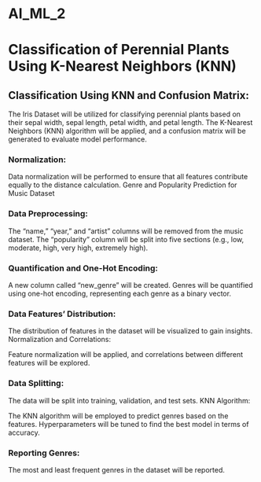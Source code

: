 # AI_ML_2

# Classification of Perennial Plants Using K-Nearest Neighbors (KNN)


## Classification Using KNN and Confusion Matrix:

The Iris Dataset will be utilized for classifying perennial plants based on their sepal width, sepal length, petal width, and petal length.
The K-Nearest Neighbors (KNN) algorithm will be applied, and a confusion matrix will be generated to evaluate model performance.
### Normalization:

Data normalization will be performed to ensure that all features contribute equally to the distance calculation.
Genre and Popularity Prediction for Music Dataset

### Data Preprocessing:

The “name,” “year,” and “artist” columns will be removed from the music dataset.
The “popularity” column will be split into five sections (e.g., low, moderate, high, very high, extremely high).

### Quantification and One-Hot Encoding:

A new column called “new_genre” will be created.
Genres will be quantified using one-hot encoding, representing each genre as a binary vector.

### Data Features’ Distribution:

The distribution of features in the dataset will be visualized to gain insights.
Normalization and Correlations:

Feature normalization will be applied, and correlations between different features will be explored.

### Data Splitting:

The data will be split into training, validation, and test sets.
KNN Algorithm:

The KNN algorithm will be employed to predict genres based on the features.
Hyperparameters will be tuned to find the best model in terms of accuracy.

### Reporting Genres:

The most and least frequent genres in the dataset will be reported.

